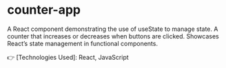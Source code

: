 # counter-app
A React component demonstrating the use of useState to manage state.
A counter that increases or decreases when buttons are clicked.
Showcases React’s state management in functional components.

👉 [Technologies Used]: React, JavaScript
